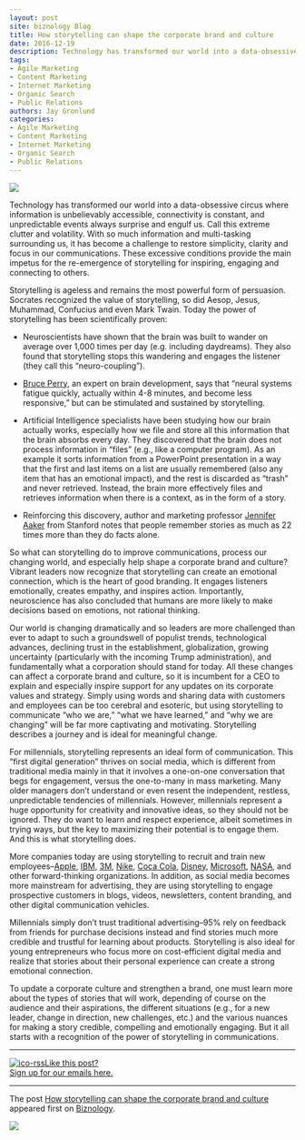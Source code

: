 ```yaml
---
layout: post
site: biznology Blog
title: How storytelling can shape the corporate brand and culture
date: 2016-12-19
description: Technology has transformed our world into a data-obsessive circus where information is unbelievably accessible, connectivity is constant, and unpredictable events always surprise  The post  appeared first on .
tags: 
- Agile Marketing
- Content Marketing
- Internet Marketing
- Organic Search
- Public Relations
authors: Jay Gronlund
categories: 
- Agile Marketing
- Content Marketing
- Internet Marketing
- Organic Search
- Public Relations
---
```


![](http://www.biznology.com/wp-content/uploads/2016/12/phone-1052021_640-150x150.jpg)

Technology has transformed our world into a data-obsessive circus where information is unbelievably accessible, connectivity is constant, and unpredictable events always surprise and engulf us. Call this extreme clutter and volatility. With so much information and multi-tasking surrounding us, it has become a challenge to restore simplicity, clarity and focus in our communications. These excessive conditions provide the main impetus for the re-emergence of storytelling for inspiring, engaging and connecting to others.

Storytelling is ageless and remains the most powerful form of persuasion. Socrates recognized the value of storytelling, so did Aesop, Jesus, Muhammad, Confucius and even Mark Twain. Today the power of storytelling has been scientifically proven:

*   Neuroscientists have shown that the brain was built to wander on average over 1,000 times per day (e.g. including daydreams). They also found that storytelling stops this wandering and engages the listener (they call this “neuro-coupling”).

*   [Bruce Perry](https://www.linkedin.com/in/bruce-duncan-perry-04945a37), an expert on brain development, says that “neural systems fatigue quickly, actually within 4-8 minutes, and become less responsive,” but can be stimulated and sustained by storytelling.

*   Artificial Intelligence specialists have been studying how our brain actually works, especially how we file and store all this information that the brain absorbs every day. They discovered that the brain does not process information in “files” (e.g., like a computer program). As an example it sorts information from a PowerPoint presentation in a way that the first and last items on a list are usually remembered (also any item that has an emotional impact), and the rest is discarded as “trash” and never retrieved. Instead, the brain more effectively files and retrieves information when there is a context, as in the form of a story.

*   Reinforcing this discovery, author and marketing professor [Jennifer Aaker](https://www.linkedin.com/in/jaaker) from Stanford notes that people remember stories as much as 22 times more than they do facts alone.

So what can storytelling do to improve communications, process our changing world, and especially help shape a corporate brand and culture? Vibrant leaders now recognize that storytelling can create an emotional connection, which is the heart of good branding. It engages listeners emotionally, creates empathy, and inspires action. Importantly, neuroscience has also concluded that humans are more likely to make decisions based on emotions, not rational thinking.

Our world is changing dramatically and so leaders are more challenged than ever to adapt to such a groundswell of populist trends, technological advances, declining trust in the establishment, globalization, growing uncertainty (particularly with the incoming Trump administration), and fundamentally what a corporation should stand for today. All these changes can affect a corporate brand and culture, so it is incumbent for a CEO to explain and especially inspire support for any updates on its corporate values and strategy. Simply using words and sharing data with customers and employees can be too cerebral and esoteric, but using storytelling to communicate “who we are,” “what we have learned,” and “why we are changing” will be far more captivating and motivating. Storytelling describes a journey and is ideal for meaningful change.

For millennials, storytelling represents an ideal form of communication. This “first digital generation” thrives on social media, which is different from traditional media mainly in that it involves a one-on-one conversation that begs for engagement, versus the one-to-many in mass marketing. Many older managers don’t understand or even resent the independent, restless, unpredictable tendencies of millennials. However, millennials represent a huge opportunity for creativity and innovative ideas, so they should not be ignored. They do want to learn and respect experience, albeit sometimes in trying ways, but the key to maximizing their potential is to engage them. And this is what storytelling does.

More companies today are using storytelling to recruit and train new employees–[Apple](http://www.apple.com/), [IBM](http://www.ibm.com/us-en/), [3M](http://www.3m.com/3M/en_US/company-us/), [Nike](http://www.nike.com/), [Coca Cola](http://www.coca-cola.com/global/glp.html), [Disney](http://www.disney.com/), [Microsoft](https://www.microsoft.com/en-us/), [NASA](https://www.nasa.gov/), and other forward-thinking organizations. In addition, as social media becomes more mainstream for advertising, they are using storytelling to engage prospective customers in blogs, videos, newsletters, content branding, and other digital communication vehicles.

Millennials simply don’t trust traditional advertising–95% rely on feedback from friends for purchase decisions instead and find stories much more credible and trustful for learning about products. Storytelling is also ideal for young entrepreneurs who focus more on cost-efficient digital media and realize that stories about their personal experience can create a strong emotional connection.

To update a corporate culture and strengthen a brand, one must learn more about the types of stories that will work, depending of course on the audience and their aspirations, the different situations (e.g., for a new leader, change in direction, new challenges, etc.) and the various nuances for making a story credible, compelling and emotionally engaging. But it all starts with a recognition of the power of storytelling in communications.

* * *

[![ico-rss](http://biznology.com/wp-content/uploads/2014/10/subscribe-icons.png)Like this post?  
Sign up for our emails here.](/subscribe/)

* * *

The post [How storytelling can shape the corporate brand and culture](http://www.biznology.com/2016/12/storytelling-can-shape-corporate-brand-culture/) appeared first on [Biznology](http://www.biznology.com).

![](http://feeds.feedburner.com/~r/Biznology/~4/M4VHQzDBx4I)
